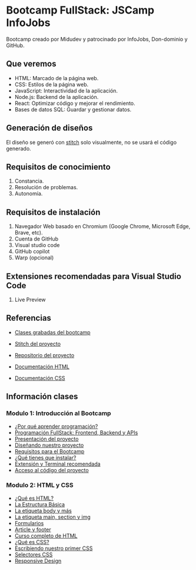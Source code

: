 # Bootcamp FullStack: JSCamp InfoJobs

Bootcamp creado por Midudev y patrocinado por InfoJobs, Don-dominio y GitHub.

## Que veremos
- HTML: Marcado de la página web.
- CSS: Estilos de la página web.
- JavaScript: Interactividad de la aplicación.
- Node.js: Backend de la aplicación.
- React: Optimizar código y mejorar el rendimiento.
- Bases de datos SQL: Guardar y gestionar datos.

## Generación de diseños

El diseño se generó con [stitch](https://stitch.withgoogle.com) solo visualmente, no se usará el código generado.

## Requisitos de conocimiento

1. Constancia.
2. Resolución de problemas.
3. Autonomía.

## Requisitos de instalación

1. Navegador Web basado en Chromium (Google Chrome, Microsoft Edge, Brave, etc).
2. Cuenta de GitHub
3. Visual studio code
4. GitHub copilot
5. Warp (opcional)

## Extensiones recomendadas para Visual Studio Code

1. Live Preview


## Referencias

- [Clases grabadas del bootcamp](https://www.jscamp.dev)
- [Stitch del proyecto](https://stitch.withgoogle.com/projects/7508115667617706440)
- [Repositorio del proyecto](https://github.com/midudev/jscamp)

- [Documentación HTML](https://developer.mozilla.org/es/docs/Web/HTML)
- [Documentación CSS](https://developer.mozilla.org/es/docs/Web/CSS)

## Información clases

### Modulo 1: Introducción al Bootcamp
- [¿Por qué aprender programación?](./informacion/modulo_01/class_01.md)
- [Programación FullStack: Frontend, Backend y APIs](./informacion/modulo_01/class_02.md)
- [Presentación del proyecto](./informacion/modulo_01/class_03.md)
- [Diseñando nuestro proyecto](./informacion/modulo_01/class_04.md)
- [Requisitos para el Bootcamp](./informacion/modulo_01/class_05.md)
- [¿Qué tienes que instalar?](./informacion/modulo_01/class_06.md)
- [Extensión y Terminal recomendada](./informacion/modulo_01/class_07.md)
- [Acceso al código del proyecto](./informacion/modulo_01/class_08.md)

### Modulo 2: HTML y CSS
- [¿Qué es HTML?](./informacion/modulo_02/class_01.md)
- [La Estructura Básica](./informacion/modulo_02/class_02.md)
- [La etiqueta body y más](./informacion/modulo_02/class_03.md)
- [La etiqueta main, section y img](./informacion/modulo_02/class_04.md)
- [Formularios](./informacion/modulo_02/class_05.md)
- [Article y footer](./informacion/modulo_02/class_06.md)
- [Curso completo de HTML](./informacion/modulo_02/class_07.md)
- [¿Qué es CSS?](./informacion/modulo_02/class_08.md)
- [Escribiendo nuestro primer CSS](./informacion/modulo_02/class_09.md)
- [Selectores CSS](./informacion/modulo_02/class_10.md)
- [Responsive Design](./informacion/modulo_02/class_11.md)